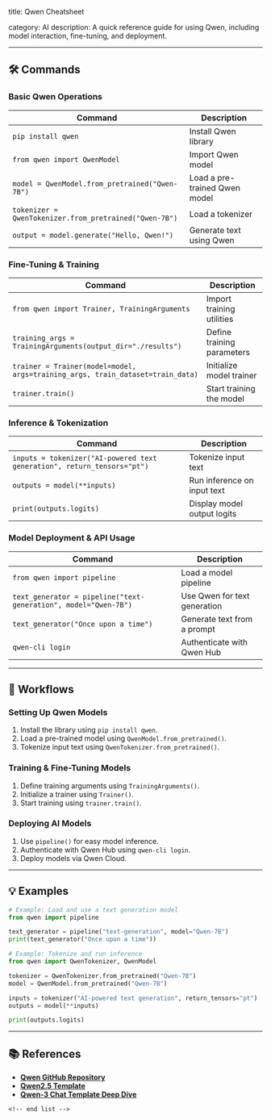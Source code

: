 title: Qwen Cheatsheet

category: AI
description: A quick reference guide for using Qwen, including model interaction, fine-tuning, and deployment.

---

## 🛠️ Commands

### **Basic Qwen Operations**

| Command                                                  | Description                   |
| -------------------------------------------------------- | ----------------------------- |
| `pip install qwen`                                     | Install Qwen library          |
| `from qwen import QwenModel`                           | Import Qwen model             |
| `model = QwenModel.from_pretrained("Qwen-7B")`         | Load a pre-trained Qwen model |
| `tokenizer = QwenTokenizer.from_pretrained("Qwen-7B")` | Load a tokenizer              |
| `output = model.generate("Hello, Qwen!")`              | Generate text using Qwen      |

### **Fine-Tuning & Training**

| Command                                                                          | Description                |
| -------------------------------------------------------------------------------- | -------------------------- |
| `from qwen import Trainer, TrainingArguments`                                  | Import training utilities  |
| `training_args = TrainingArguments(output_dir="./results")`                    | Define training parameters |
| `trainer = Trainer(model=model, args=training_args, train_dataset=train_data)` | Initialize model trainer   |
| `trainer.train()`                                                              | Start training the model   |

### **Inference & Tokenization**

| Command                                                                   | Description                 |
| ------------------------------------------------------------------------- | --------------------------- |
| `inputs = tokenizer("AI-powered text generation", return_tensors="pt")` | Tokenize input text         |
| `outputs = model(**inputs)`                                             | Run inference on input text |
| `print(outputs.logits)`                                                 | Display model output logits |

### **Model Deployment & API Usage**

| Command                                                           | Description                  |
| ----------------------------------------------------------------- | ---------------------------- |
| `from qwen import pipeline`                                     | Load a model pipeline        |
| `text_generator = pipeline("text-generation", model="Qwen-7B")` | Use Qwen for text generation |
| `text_generator("Once upon a time")`                            | Generate text from a prompt  |
| `qwen-cli login`                                                | Authenticate with Qwen Hub   |

---

## 🔄 Workflows

### **Setting Up Qwen Models**

1. Install the library using `pip install qwen`.
2. Load a pre-trained model using `QwenModel.from_pretrained()`.
3. Tokenize input text using `QwenTokenizer.from_pretrained()`.

### **Training & Fine-Tuning Models**

1. Define training arguments using `TrainingArguments()`.
2. Initialize a trainer using `Trainer()`.
3. Start training using `trainer.train()`.

### **Deploying AI Models**

1. Use `pipeline()` for easy model inference.
2. Authenticate with Qwen Hub using `qwen-cli login`.
3. Deploy models via Qwen Cloud.

---

## 💡 Examples

```python
# Example: Load and use a text generation model
from qwen import pipeline

text_generator = pipeline("text-generation", model="Qwen-7B")
print(text_generator("Once upon a time"))
```

```python
# Example: Tokenize and run inference
from qwen import QwenTokenizer, QwenModel

tokenizer = QwenTokenizer.from_pretrained("Qwen-7B")
model = QwenModel.from_pretrained("Qwen-7B")

inputs = tokenizer("AI-powered text generation", return_tensors="pt")
outputs = model(**inputs)

print(outputs.logits)
```

---

## 📚 References

- **[Qwen GitHub Repository](https://github.com/pychang-ai/Qwen_template)**
- **[Qwen2.5 Template](https://ollama.com/library/qwen2.5/blobs/eb4402837c78)**
- **[Qwen-3 Chat Template Deep Dive](https://huggingface.co/blog/qwen-3-chat-template-deep-dive)**

```
<!-- end list -->
```
